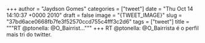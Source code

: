 
+++
author = "Jaydson Gomes"
categories = ["tweet"]
date = "Thu Oct 14 14:10:37 +0000 2010"
draft = false
image = "{TWEET_IMAGE}"
slug = "37bd6ace0668fb7fe3f52570ccd755c4fff3c2d6"
tags = ["tweet"]
title = """RT @ptonella: @O_Bairrist..."""
+++
RT @ptonella: @O_Bairrista é o perfil mais tri do twitter.
